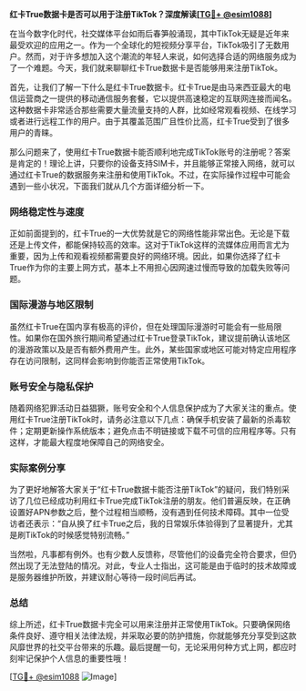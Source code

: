 **红卡True数据卡是否可以用于注册TikTok？深度解读[[TG💪+ @esim1088](https://t.me/s/esim1088)]**

在当今数字化时代，社交媒体平台如雨后春笋般涌现，其中TikTok无疑是近年来最受欢迎的应用之一。作为一个全球化的短视频分享平台，TikTok吸引了无数用户。然而，对于许多想加入这个潮流的年轻人来说，如何选择合适的网络服务成为了一个难题。今天，我们就来聊聊红卡True数据卡是否能够用来注册TikTok。

首先，让我们了解一下什么是红卡True数据卡。红卡True是由马来西亚最大的电信运营商之一提供的移动通信服务套餐，它以提供高速稳定的互联网连接而闻名。这种数据卡非常适合那些需要大量流量支持的人群，比如经常观看视频、在线学习或者进行远程工作的用户。由于其覆盖范围广且性价比高，红卡True受到了很多用户的青睐。

那么问题来了，使用红卡True数据卡能否顺利地完成TikTok账号的注册呢？答案是肯定的！理论上讲，只要你的设备支持SIM卡，并且能够正常接入网络，就可以通过红卡True的数据服务来注册和使用TikTok。不过，在实际操作过程中可能会遇到一些小状况，下面我们就从几个方面详细分析一下。

### 网络稳定性与速度

正如前面提到的，红卡True的一大优势就是它的网络性能非常出色。无论是下载还是上传文件，都能保持较高的效率。这对于TikTok这样的流媒体应用而言尤为重要，因为上传和观看视频都需要良好的网络环境。因此，如果你选择了红卡True作为你的主要上网方式，基本上不用担心因网速过慢而导致的加载失败等问题。

### 国际漫游与地区限制

虽然红卡True在国内享有极高的评价，但在处理国际漫游时可能会有一些局限性。如果你在国外旅行期间希望通过红卡True登录TikTok，建议提前确认该地区的漫游政策以及是否有额外费用产生。此外，某些国家或地区可能对特定应用程序存在访问限制，这同样会影响到你能否正常使用TikTok。

### 账号安全与隐私保护

随着网络犯罪活动日益猖獗，账号安全和个人信息保护成为了大家关注的重点。使用红卡True注册TikTok时，请务必注意以下几点：确保手机安装了最新的杀毒软件；定期更新操作系统版本；避免点击不明链接或下载不可信的应用程序等。只有这样，才能最大程度地保障自己的网络安全。

### 实际案例分享

为了更好地解答大家关于“红卡True数据卡能否注册TikTok”的疑问，我们特别采访了几位已经成功利用红卡True完成TikTok注册的朋友。他们普遍反映，在正确设置好APN参数之后，整个过程相当顺畅，没有遇到任何技术障碍。其中一位受访者还表示：“自从换了红卡True之后，我的日常娱乐体验得到了显著提升，尤其是刷TikTok的时候感觉特别流畅。”

当然啦，凡事都有例外。也有少数人反馈称，尽管他们的设备完全符合要求，但仍然出现了无法登陆的情况。对此，专业人士指出，这可能是由于临时的技术故障或是服务器维护所致，并建议耐心等待一段时间后再试。

### 总结

综上所述，红卡True数据卡完全可以用来注册并正常使用TikTok。只要确保网络条件良好、遵守相关法律法规，并采取必要的防护措施，你就能够充分享受到这款风靡世界的社交平台带来的乐趣。最后提醒一句，无论采用何种方式上网，都应时刻牢记保护个人信息的重要性哦！

[[TG💪+ @esim1088](https://t.me/s/esim1088) ![Image](https://i.postimg.cc/4NQfJmqS/Snipaste-2025-05-13-00-14-12.png)]